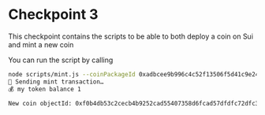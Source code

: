 # Checkpoint 3

This checkpoint contains the scripts to be able to both deploy a coin on Sui and mint a new coin 

You can run the script by calling 

```bash
node scripts/mint.js --coinPackageId 0xadbcee9b996c4c52f13506f5d41c9e246e6286586dc2687346d51e8bb45807b7 --treasury 0xc49114731db6174362c4238f738a7c5148dddf764b2110385e9cb353e881c9cf
🚀 Sending mint transaction…
💰 my token balance 1

New coin objectId: 0xf0b4db53c2cecb4b9252cad55407358d6fcad57dfdfc72dfc3af29f298de2522
```

